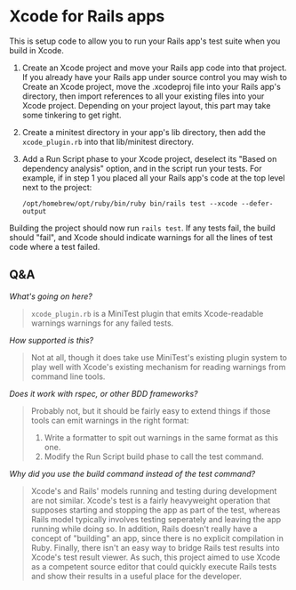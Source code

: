 # Xcode for Rails apps

This is setup code to allow you to run your Rails app's test suite when you
build in Xcode.

1. Create an Xcode project and move your Rails app code into that project.
   If you already have your Rails app under source control you may wish to
   Create an Xcode project, move the .xcodeproj file into your Rails app's
   directory, then import references to all your existing files into your
   Xcode project. Depending on your project layout, this part may take some
   tinkering to get right.

2. Create a minitest directory in your app's lib directory, then add
   the `xcode_plugin.rb` into that lib/minitest directory.

3. Add a Run Script phase to your Xcode project, deselect its
   "Based on dependency analysis" option, and in the script run your
   tests. For example, if in step 1 you placed all your Rails app's
   code at the top level next to the project:
   
   `/opt/homebrew/opt/ruby/bin/ruby bin/rails test --xcode --defer-output`

Building the project should now run `rails test`. If any tests fail, the
build should "fail", and Xcode should indicate warnings for all the lines
of test code where a test failed.


Q&A
---

_What's going on here?_

> `xcode_plugin.rb` is a MiniTest plugin that emits Xcode-readable warnings
> warnings for any failed tests.

_How supported is this?_

> Not at all, though it does take use MiniTest's existing plugin system
> to play well with Xcode's existing mechanism for reading warnings from
> command line tools.

_Does it work with rspec, or other BDD frameworks?_

> Probably not, but it should be fairly easy to extend things if those tools
> can emit warnings in the right format:
>
>  1. Write a formatter to spit out warnings in the same format as this one.
>  2. Modify the Run Script build phase to call the test command.

_Why did you use the build command instead of the test command?_

> Xcode's and Rails' models running and testing during development are not
> similar. Xcode's test is a fairly heavyweight operation that supposes
> starting and stopping the app as part of the test, whereas Rails model
> typically involves testing seperately and leaving the app running while
> doing so. In addition, Rails doesn't really have a concept of "building"
> an app, since there is no explicit compilation in Ruby. Finally, there
> isn't an easy way to bridge Rails test results into Xcode's test result
> viewer. As such, this project aimed to use Xcode as a competent source
> editor that could quickly execute Rails tests and show their results in
> a useful place for the developer.
